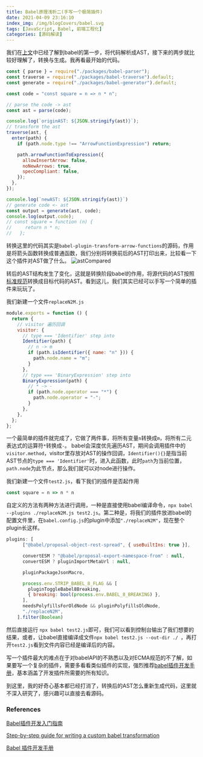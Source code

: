 ```yaml
---
title: Babel原理浅析二(手写一个极简插件)
date: 2021-04-09 23:16:10
index_img: /img/blogCovers/babel.svg
tags: [JavaScript, Babel, 前端工程化]
categories: [源码解读]
---
```


我们在[上文](https://luoluoqinghuan.cn/2021/04/01/howBabelWork_parser/)中已经了解到babel的第一步，将代码解析成AST，接下来的两步就比较好理解了，转换与生成。我再看最开始的代码。

```javascript
const { parse } = require("./packages/babel-parser");
const traverse = require("./packages/babel-traverse").default;
const generate = require("./packages/babel-generator").default;

const code = "const square = n => n * n";

// parse the code -> ast
const ast = parse(code);

console.log(`originAST: ${JSON.stringify(ast)}`);
// transform the ast
traverse(ast, {
  enter(path) {
    if (path.node.type !== "ArrowFunctionExpression") return;

    path.arrowFunctionToExpression({
      allowInsertArrow: false,
      noNewArrows: true,
      specCompliant: false,
    });
  },
});

console.log(`newAST: ${JSON.stringify(ast)}`)
// generate code <- ast
const output = generate(ast, code);
console.log(output.code);
// const square = function (n) {
//     return n * n;
//   };
```

转换这里的代码其实是`babel-plugin-transform-arrow-functions`的源码，作用是将箭头函数转换成普通函数，我们分别将转换前后的AST打印出来，比较看一下这个插件对AST做了什么。
![astCompared](https://p6-juejin.byteimg.com/tos-cn-i-k3u1fbpfcp/408772caac94408eb086119c22020f6c~tplv-k3u1fbpfcp-watermark.image?)

转后的AST结构发生了变化，这就是转换阶段babel的作用，将源代码的AST按照[标准规范](https://github.com/estree/estree)转换成目标代码的AST。看到这儿，我们其实已经可以手写一个简单的插件来玩玩了。

我们新建一个文件`replaceN2M.js`
```javascript
module.exports = function () {
  return {
    // visitor 遍历回调
    visitor: {
      // type === 'Identifier' step into
      Identifier(path) {
        // n -> m
        if (path.isIdentifier({ name: "n" })) {
          path.node.name = "m";
        }
      },
      // type === 'BinaryExpression' step into
      BinaryExpression(path) {
        // * -> -
        if (path.node.operator === "*") {
          path.node.operator = "-";
        }
      },
    },
  };
};
```
一个最简单的插件就完成了，它做了两件事，将所有变量`n`转换成`m`，将所有二元表达式的运算符`*`转换成`-`。
babel会深度优先遍历AST，期间会调用插件中的`visitor.method`，visitor里存放对AST的操作回调，`Identifier(){}`是指当前AST节点的`type === 'Identifier'`时，进入此函数，此时`path`为当前位置，`path.node`为此节点，那么我们就可以对node进行操作。

我们新建一个文件`test2.js`，看下我们的插件是否起作用
```javascript
const square = n => n * n
```

自定义的方法有两种方法进行调用，一种是直接使用babel编译命令，`npx babel --plugins ./replaceN2M.js test2.js`。第二种是，将我们的插件放进babel的配置文件里，在`babel.config.js`的plugin中添加`"./replaceN2M"`，现在整个plugin长这样。
```javascript
plugins: [
      ["@babel/proposal-object-rest-spread", { useBuiltIns: true }],

      convertESM ? "@babel/proposal-export-namespace-from" : null,
      convertESM ? pluginImportMetaUrl : null,

      pluginPackageJsonMacro,

      process.env.STRIP_BABEL_8_FLAG && [
        pluginToggleBabel8Breaking,
        { breaking: bool(process.env.BABEL_8_BREAKING) },
      ],
      needsPolyfillsForOldNode && pluginPolyfillsOldNode,
      "./replaceN2M",
    ].filter(Boolean)
```
然后直接运行 `npx babel test2.js`即可，我们可以看到控制台输出了我们想要的结果，或者，让babel直接编译成文件`npx babel test2.js --out-dir ./ `，再打开`test2.js`看到文件内容已经是编译后的内容。

写一个插件最大的难点在于对babelAPI的不熟悉以及对ECMA规范的不了解，如果要写一个复杂的插件，需要多看看类似插件的实现，强烈推荐[babel插件开发手册](https://github.com/jamiebuilds/babel-handbook/blob/master/translations/en/plugin-handbook.md#paths)，基本涵盖了开发插件所需要的所有知识。

到这里，我的好奇心基本都已经打消了，转换后的AST怎么重新生成代码，这里就不深入研究了，感兴趣可以直接去看源码。
### References

[Babel插件开发入门指南](https://www.cnblogs.com/chyingp/p/how-to-write-a-babel-plugin.html)

[Step-by-step guide for writing a custom babel transformation](https://lihautan.com/step-by-step-guide-for-writing-a-babel-transformation/)

[Babel 插件开发手册](https://github.com/jamiebuilds/babel-handbook/blob/master/translations/en/plugin-handbook.md)